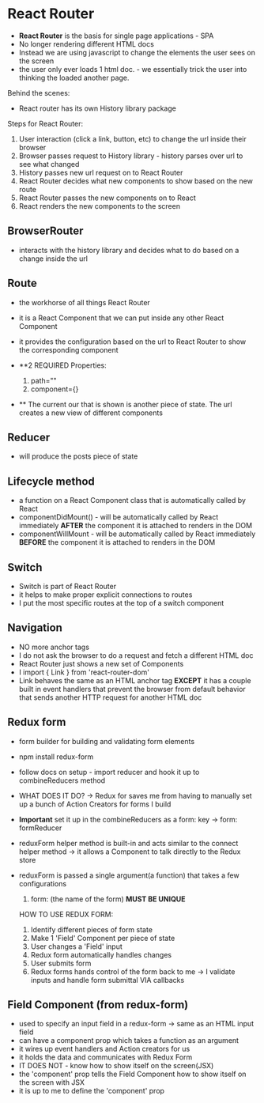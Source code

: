 # React Router

- **React Router** is the basis for single page applications - SPA
- No longer rendering different HTML docs
- Instead we are using javascript to change the elements the user sees on the screen
- the user only ever loads 1 html doc. - we essentially trick the user into thinking the loaded another page.

Behind the scenes:

- React router has its own History library package

Steps for React Router:

  1) User interaction (click a link, button, etc) to change the url inside their browser
  2) Browser passes request to History library - history parses over url to see what changed
  3) History passes new url request on to React Router
  4) React Router decides what new components to show based on the new route
  5) React Router passes the new components on to React
  6) React renders the new components to the screen

## BrowserRouter

- interacts with the history library and decides what to do based on a change inside the url

## Route

- the workhorse of all things React Router
- it is a React Component that we can put inside any other React Component
- it provides the configuration based on the url to React Router to show the corresponding component

- **2 REQUIRED Properties:
  1) path=""
  2) component={}

- ** The current our that is shown is another piece of state. The url creates a new view of different components

## Reducer

- will produce the posts piece of state

## Lifecycle method

- a function on a React Component class that is automatically called by React
- componentDidMount() - will be automatically called by React immediately **AFTER** the component it is attached to renders in the DOM
- componentWillMount - will be automatically called by React immediately **BEFORE** the component it is attached to renders in the DOM

## Switch

- Switch is part of React Router
- it helps to make proper explicit connections to routes
- I put the most specific routes at the top of a switch component

## Navigation 

- NO more anchor tags
- I do not ask the browser to do a request and fetch a different HTML doc
- React Router just shows a new set of Components
- I import { Link } from 'react-router-dom'
- Link behaves the same as an HTML anchor tag **EXCEPT** it has a couple built in event handlers that prevent the browser from default behavior that sends another HTTP request for another HTML doc

## Redux form

- form builder for building and validating form elements
- npm install redux-form
- follow docs on setup - import reducer and hook it up to combineReducers method
- WHAT DOES IT DO? -> Redux for saves me from having to manually set up a bunch of Action Creators for forms I build
- **Important** set it up in the combineReducers as a form: key -> form: formReducer
- reduxForm helper method is built-in and acts similar to the connect helper method -> it allows a Component to talk directly to the Redux store
- reduxForm is passed a single argument(a function) that takes a few configurations 
    1) form: (the name of the form) **MUST BE UNIQUE**

  HOW TO USE REDUX FORM:

  1) Identify different pieces of form state
  2) Make 1 'Field' Component per piece of state
  3) User changes a 'Field' input
  4) Redux form automatically handles changes
  5) User submits form
  6) Redux forms hands control of the form back to me -> I validate inputs and handle form submittal VIA callbacks

## Field Component (from redux-form)

- used to specify an input field in a redux-form -> same as an HTML input field
- can have a component prop which takes a function as an argument
- it wires up event handlers and Action creators for us
- it holds the data and communicates with Redux Form
- IT DOES NOT - know how to show itself on the screen(JSX)
- the 'component' prop tells the Field Component how to show itself on the screen with JSX
- it is up to me to define the 'component' prop